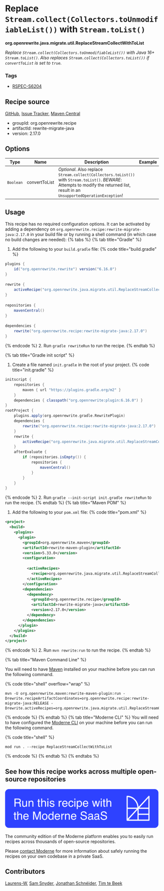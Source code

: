 # Replace `Stream.collect(Collectors.toUnmodifiableList())` with `Stream.toList()`

**org.openrewrite.java.migrate.util.ReplaceStreamCollectWithToList**

_Replace `Stream.collect(Collectors.toUnmodifiableList())` with Java 16+ `Stream.toList()`. Also replaces `Stream.collect(Collectors.toList())` if `convertToList` is set to `true`._

### Tags

* [RSPEC-S6204](https://sonarsource.github.io/rspec/#/rspec/S6204)

## Recipe source

[GitHub](https://github.com/openrewrite/rewrite-migrate-java/blob/main/src/main/java/org/openrewrite/java/migrate/util/ReplaceStreamCollectWithToList.java), [Issue Tracker](https://github.com/openrewrite/rewrite-migrate-java/issues), [Maven Central](https://central.sonatype.com/artifact/org.openrewrite.recipe/rewrite-migrate-java/2.17.0/jar)

* groupId: org.openrewrite.recipe
* artifactId: rewrite-migrate-java
* version: 2.17.0

## Options

| Type | Name | Description | Example |
| -- | -- | -- | -- |
| `Boolean` | convertToList | *Optional*. Also replace `Stream.collect(Collectors.toList())` with `Stream.toList()`. *BEWARE*: Attempts to modify the returned list, result in an `UnsupportedOperationException`! |  |


## Usage

This recipe has no required configuration options. It can be activated by adding a dependency on `org.openrewrite.recipe:rewrite-migrate-java:2.17.0` in your build file or by running a shell command (in which case no build changes are needed): 
{% tabs %}
{% tab title="Gradle" %}
1. Add the following to your `build.gradle` file:
{% code title="build.gradle" %}
```groovy
plugins {
    id("org.openrewrite.rewrite") version("6.16.0")
}

rewrite {
    activeRecipe("org.openrewrite.java.migrate.util.ReplaceStreamCollectWithToList")
}

repositories {
    mavenCentral()
}

dependencies {
    rewrite("org.openrewrite.recipe:rewrite-migrate-java:2.17.0")
}
```
{% endcode %}
2. Run `gradle rewriteRun` to run the recipe.
{% endtab %}

{% tab title="Gradle init script" %}
1. Create a file named `init.gradle` in the root of your project.
{% code title="init.gradle" %}
```groovy
initscript {
    repositories {
        maven { url "https://plugins.gradle.org/m2" }
    }
    dependencies { classpath("org.openrewrite:plugin:6.16.0") }
}
rootProject {
    plugins.apply(org.openrewrite.gradle.RewritePlugin)
    dependencies {
        rewrite("org.openrewrite.recipe:rewrite-migrate-java:2.17.0")
    }
    rewrite {
        activeRecipe("org.openrewrite.java.migrate.util.ReplaceStreamCollectWithToList")
    }
    afterEvaluate {
        if (repositories.isEmpty()) {
            repositories {
                mavenCentral()
            }
        }
    }
}
```
{% endcode %}
2. Run `gradle --init-script init.gradle rewriteRun` to run the recipe.
{% endtab %}
{% tab title="Maven POM" %}
1. Add the following to your `pom.xml` file:
{% code title="pom.xml" %}
```xml
<project>
  <build>
    <plugins>
      <plugin>
        <groupId>org.openrewrite.maven</groupId>
        <artifactId>rewrite-maven-plugin</artifactId>
        <version>5.33.0</version>
        <configuration>
          
          <activeRecipes>
            <recipe>org.openrewrite.java.migrate.util.ReplaceStreamCollectWithToList</recipe>
          </activeRecipes>
        </configuration>
        <dependencies>
          <dependency>
            <groupId>org.openrewrite.recipe</groupId>
            <artifactId>rewrite-migrate-java</artifactId>
            <version>2.17.0</version>
          </dependency>
        </dependencies>
      </plugin>
    </plugins>
  </build>
</project>
```
{% endcode %}
2. Run `mvn rewrite:run` to run the recipe.
{% endtab %}

{% tab title="Maven Command Line" %}

You will need to have [Maven](https://maven.apache.org/download.cgi) installed on your machine before you can run the following command.

{% code title="shell" overflow="wrap" %}
```shell
mvn -U org.openrewrite.maven:rewrite-maven-plugin:run -Drewrite.recipeArtifactCoordinates=org.openrewrite.recipe:rewrite-migrate-java:RELEASE -Drewrite.activeRecipes=org.openrewrite.java.migrate.util.ReplaceStreamCollectWithToList 
```
{% endcode %}
{% endtab %}
{% tab title="Moderne CLI" %}
You will need to have configured the [Moderne CLI](https://docs.moderne.io/moderne-cli/cli-intro) on your machine before you can run the following command.

{% code title="shell" %}
```shell
mod run . --recipe ReplaceStreamCollectWithToList
```
{% endcode %}
{% endtab %}
{% endtabs %}

## See how this recipe works across multiple open-source repositories

[![Moderne Link Image](/.gitbook/assets/ModerneRecipeButton.png)](https://app.moderne.io/recipes/org.openrewrite.java.migrate.util.ReplaceStreamCollectWithToList)

The community edition of the Moderne platform enables you to easily run recipes across thousands of open-source repositories.

Please [contact Moderne](https://moderne.io/product) for more information about safely running the recipes on your own codebase in a private SaaS.

## Contributors
[Laurens-W](mailto:laurens.w@live.nl), [Sam Snyder](mailto:sam@moderne.io), [Jonathan Schnéider](mailto:jkschneider@gmail.com), [Tim te Beek](mailto:timtebeek@gmail.com)
